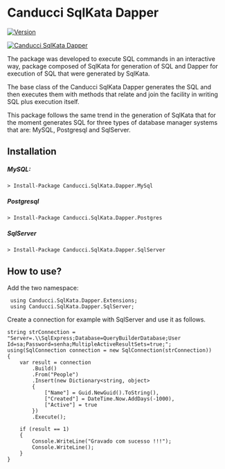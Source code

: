 # Canducci SqlKata Dapper

[![Version](https://img.shields.io/nuget/v/Canducci.SqlKata.Dapper.svg?style=plastic&label=version)](https://www.nuget.org/packages/Canducci.SqlKata.Dapper/)

[![Canducci SqlKata Dapper](http://i1194.photobucket.com/albums/aa377/netdragoon1/abcdef_zpsh8xp8c88.png)](https://www.nuget.org/packages/Canducci.SqlKata.Dapper/)



The package was developed to execute SQL commands in an interactive way, package composed of SqlKata for generation of SQL and Dapper for execution of SQL that were generated by SqlKata.

The base class of the Canducci SqlKata Dapper generates the SQL and then executes them with methods that relate and join the facility in writing SQL plus execution itself.

This package follows the same trend in the generation of SqlKata that for the moment generates SQL for three types of database manager systems that are: MySQL, Postgresql and SqlServer.

## Installation

##### _MySQL:_

```
> Install-Package Canducci.SqlKata.Dapper.MySql
```

##### _Postgresql_

```
> Install-Package Canducci.SqlKata.Dapper.Postgres
```

##### _SqlServer_

```
> Install-Package Canducci.SqlKata.Dapper.SqlServer
```


## How to use?

Add the two namespace:
```
 using Canducci.SqlKata.Dapper.Extensions;
 using Canducci.SqlKata.Dapper.SqlServer;
```

Create a connection for example with SqlServer and use it as follows.

```
string strConnection = "Server=.\\SqlExpress;Database=QueryBuilderDatabase;User Id=sa;Password=senha;MultipleActiveResultSets=true;";
using(SqlConnection connection = new SqlConnection(strConnection))
{
	var result = connection
		.Build()
		.From("People")
		.Insert(new Dictionary<string, object> 
		{
			["Name"] = Guid.NewGuid().ToString(),
			["Created"] = DateTime.Now.AddDays(-1000),
			["Active"] = true
		})
		.Execute();

	if (result == 1) 
	{
		Console.WriteLine("Gravado com sucesso !!!");
		Console.WriteLine();
	}
}
```

